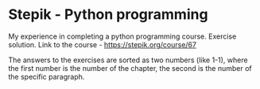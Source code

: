 # Stepik - Python programming
My experience in completing a python programming course. Exercise solution. Link to the course - https://stepik.org/course/67

The answers to the exercises are sorted as two numbers (like 1-1), where the first number is the number of the chapter, the second is the number of the specific paragraph.
